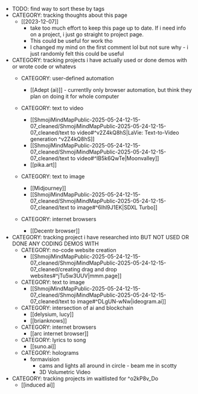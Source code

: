   * TODO: find way to sort these by tags
  * CATEGORY: tracking thoughts about this page
    * [[2023-12-07]]
      * take too much effort to keep this page up to date. If i need info on a project, i just go straight to project page.
      * This could be useful for work tho
      * I changed my mind on the first comment lol but not sure why - i just randomly felt this could be useful
  * CATEGORY: tracking projects i have actually used or done demos with or wrote code or whatevs
    * CATEGORY: user-defined automation
      * [[Adept (ai)]] - currentlly only browser automation, but think they plan on doing it for whole computer

    * CATEGORY: text to video
      * [[ShmojiMindMapPublic-2025-05-24-12-15-07_cleaned/ShmojiMindMapPublic-2025-05-24-12-15-07_cleaned/text to video#^v2Z4kQ8hS|LaVie: Text-to-Video generation ^v2Z4kQ8hS]]
      * [[ShmojiMindMapPublic-2025-05-24-12-15-07_cleaned/ShmojiMindMapPublic-2025-05-24-12-15-07_cleaned/text to video#^IB5k6QwTe|Moonvalley]]
      * [[pika.art]]
    * CATEGORY: text to image
      * [[Midjourney]]
      * [[ShmojiMindMapPublic-2025-05-24-12-15-07_cleaned/ShmojiMindMapPublic-2025-05-24-12-15-07_cleaned/text to image#^6lhl9J1EK|SDXL Turbo]]
    * CATEGORY: internet browsers
      * [[Decentr browser]]
  * CATEGORY: tracking project i have researched into BUT NOT USED OR DONE ANY CODING DEMOS WITH
    * CATEGORY: no-code website creation
      * [[ShmojiMindMapPublic-2025-05-24-12-15-07_cleaned/ShmojiMindMapPublic-2025-05-24-12-15-07_cleaned/creating drag and drop websites#^jTu5w3UUV|mmm.page]]
    * CATEGORY: text to image
      * [[ShmojiMindMapPublic-2025-05-24-12-15-07_cleaned/ShmojiMindMapPublic-2025-05-24-12-15-07_cleaned/text to image#^DLgUN-wNw|ideogram.ai]]
    * CATEGORY: intersection of ai and blockchain
      * [[delysium, lucy]]
      * [[brianknows]]
    * CATEGORY: internet browsers
      * [[arc internet browser]]
    * CATEGORY: lyrics to song
      * [[suno.ai]]
    * CATEGORY: holograms
      * formavision
        * cams and lights all around in circle - beam me in scotty
        * 3D Volumetric Video
  * CATEGORY: tracking projects im waitlisted for ^o2kP8v_Do
    * [[induced ai]]

